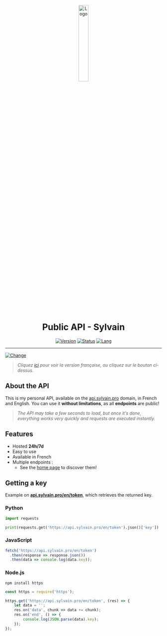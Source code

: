 <div align="center">
  <a href="https://api.sylvain.pro/en"><img src="https://github.com/20syldev/api/blob/main/src/api.png" alt="Logo" width="25%" height="auto"></a>

  # Public API - Sylvain
  [![Version](https://custom-icon-badges.demolab.com/badge/Version%20:-v1.5.0-ee6464?logo=api.sylvain.pro&labelColor=23272A)](https://github.com/20syldev/api/releases/latest)
  [![Status](https://img.shields.io/badge/Status%20:-Online-42b85f?labelColor=23272A)](https://api.sylvain.pro/en)
  [![Lang](https://img.shields.io/badge/Lang%20:-EN-3857ab?labelColor=23272A)](https://github.com/20syldev/api#readme)
</div>

---

[![Change](https://img.shields.io/badge/Langue%20:-FR-3857ab?labelColor=23272A)](https://github.com/20syldev/api#readme)
> *Cliquez [ici](https://github.com/20syldev/api#readme) pour voir la version française, ou cliquez sur le bouton ci-dessus.*

## About the API
This is my personal API, available on the [api.sylvain.pro](https://api.sylvain.pro) domain, in French and English. 
You can use it **without limitations**, as all **endpoints** are public!
> *The API may take a few seconds to load, but once it's done, everything works very quickly and requests are executed instantly.*

## Features
- Hosted **24h/7d**
- Easy to use
- Available in French
- Multiple endpoints :
  - See the [home page](https://api.sylvain.pro/en) to discover them!

## Getting a key
Example on **[api.sylvain.pro/en/token](https://api.sylvain.pro/en/token)**, which retrieves the returned key.
### Python
```py
import requests

print(requests.get('https://api.sylvain.pro/en/token').json()['key'])
```

### JavaScript
```js
fetch('https://api.sylvain.pro/en/token')
  .then(response => response.json())
  .then(data => console.log(data.key));
```

### Node.js
```
npm install https
```
```js
const https = require('https');

https.get('https://api.sylvain.pro/en/token', (res) => {
    let data = '';
    res.on('data', chunk => data += chunk);
    res.on('end', () => {
        console.log(JSON.parse(data).key);
    });
});
```
